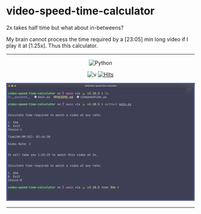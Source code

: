 # video-speed-time-calculator

2x takes half time but what about in-betweens?

My brain cannot process the time required by a [23:05] min long video if I play it at [1.25x].
Thus this calculator. 

---
<div align=center>

![Python](https://img.shields.io/badge/-python-3776AB.svg?style=for-the-badge&logo=python&logoColor=white) 
<br>

![v](https://img.shields.io/badge/version-v.1.o-green)
[![Hits](https://hits.sh/github.com/gamedevCloudy/video-speed-time-calulator.svg)](https://hits.sh/github.com/gamedevCloudy/video-speed-time-calculator)

![Screenshot](SS.png)
</div>

---